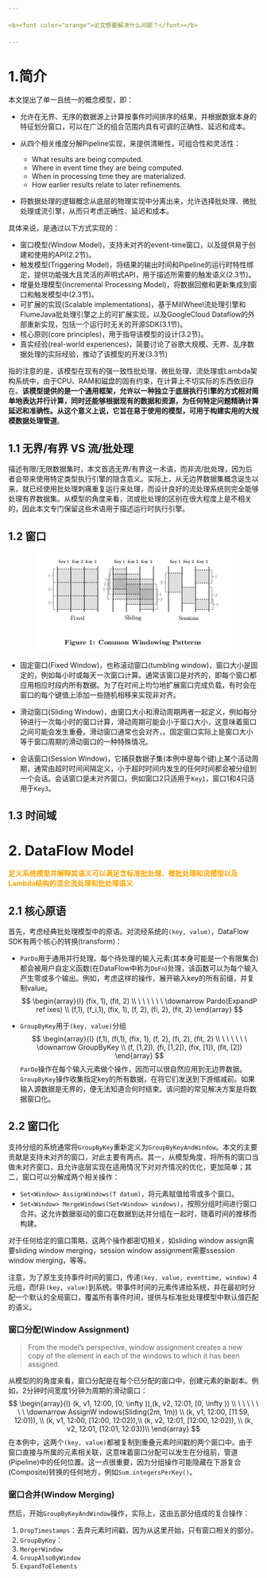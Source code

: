 ```yaml
---

<b><font color="orange">论文想要解决什么问题？</font></b>

---
```


# 1.简介

本文提出了单一且统一的概念模型，即：

- 允许在无界、无序的数据源上计算按事件时间排序的结果，并根据数据本身的特征划分窗口，可以在广泛的组合范围内具有可调的正确性、延迟和成本。
- 从四个相关维度分解Pipeline实现，来提供清晰性，可组合性和灵活性：
    -  What results are being computed.
    - Where in event time they are being computed.
    - When in processing time they are materialized.
    - How earlier results relate to later refinements. 

- 将数据处理的逻辑概念从底层的物理实现中分离出来，允许选择批处理、微批处理或流引擎，从而只考虑正确性、延迟和成本。

具体来说，是通过以下方式实现的：

- 窗口模型(Window Model)，支持未对齐的event-time窗口，以及提供易于创建和使用的API(2.2节)。
- 触发模型(Triggering Model)，将结果的输出时间和Pipeline的运行时特性绑定，提供功能强大且灵活的声明式API，用于描述所需要的触发语义(2.3节)。
- 增量处理模型(Incremental Processing Model)，将数据回撤和更新集成到窗口和触发模型中(2.3节)。
- 可扩展的实现(Scalable implementations)，基于MillWheel流处理引擎和FlumeJava批处理引擎之上的可扩展实现，以及GoogleCloud Dataflow的外部重新实现，包括一个运行时无关的开源SDK(3.1节)。
- 核心原则(core principles)，用于指导该模型的设计(3.2节)。
- 真实经验(real-world experiences)，简要讨论了谷歌大规模、无界、乱序数据处理的实际经验，推动了该模型的开发(3.3节)



指的注意的是，该模型在现有的强一致性批处理、微批处理、流处理或Lambda架构系统中，由于CPU、RAM和磁盘的固有约束，在计算上不切实际的东西依旧存在。**该模型提供的是一个通用框架，允许以一种独立于底层执行引擎的方式相对简单地表达并行计算，同时还能够根据现有的数据和资源，为任何特定问题精确计算延迟和准确性。**从这个意义上说，它**旨在易于使用的模型，可用于构建实用的大规模数据处理管道**。



## 1.1 无界/有界 VS 流/批处理

描述有限/无限数据集时，本文首选无界/有界这一术语，而非流/批处理，因为后者会带来使用特定类型执行引擎的隐含意义。实际上，从无边界数据集概念诞生以来，就已经使用批处理刺痛重复运行来处理，而设计良好的流处理系统则完全能够处理有界数据集。从模型的角度来看，流或批处理的区别在很大程度上是不相关的，因此本文专门保留这些术语用于描述运行时执行引擎。



## 1.2 窗口

<center>
    <img src="./img/Figure_1.png">
</center>



- 固定窗口(Fixed Window)，也称滚动窗口(tumbling window)，窗口大小是固定的，例如每小时或每天一次窗口计算。通常该窗口是对齐的，即每个窗口都应用相应时段内所有数据。为了在时间上均匀地扩展窗口完成负载，有时会在窗口的每个键值上添加一些随机相移来实现非对齐。

- 滑动窗口(Sliding Window)，由窗口大小和滑动周期两者一起定义，例如每分钟进行一次每小时的窗口计算，滑动周期可能会小于窗口大小，这意味着窗口之间可能会发生重叠。滑动窗口通常也会对齐，。固定窗口实际上是窗口大小等于窗口周期的滑动窗口的一种特殊情况。
- 会话窗口(Session Window)，它捕获数据子集(本例中是每个键)上某个活动周期，通常由超时时间间隔定义，小于超时时间内发生的任何时间都会被分组到一个会话。会话窗口是未对齐窗口。例如窗口2只适用于`Key1`，窗口1和4只适用于`Key3`。



## 1.3 时间域

# 2. DataFlow Model

<b><font color="orange">定义系统模型并解释其语义可以满足含标准批处理、微批处理和流模型以及Lambda结构的混合流处理和批处理语义</font></b>

## 2.1 核心原语

首先，考虑经典批处理模型中的原语。对流经系统的`(key, value)`，DataFlow SDK有两个核心的转换(transform)：

- `ParDo`用于通用并行处理。每个待处理的输入元素(其本身可能是一个有限集合)都会被用户自定义函数(在DataFlow中称为`DoFn`)处理，该函数可以为每个输入产生零或多个输出。例如，考虑这样的操作，展开输入key的所有前缀，并复制value。
  $$
  \begin{array}{l}
  (fix, 1), (fit, 2) \\
  \ \ \ \ \ \ \downarrow Pardo(ExpandP ref ixes) \\
  (f,1), (f_i,1), (fix, 1), (f, 2), (fi, 2), (fit, 2)
  \end{array}
  $$

- `GroupByKey`用于`(key, value)`分组
  $$
  \begin{array}{l}
  (f,1), (fi,1), (fix, 1), (f, 2), (fi, 2), (fit, 2) \\
  \ \ \ \ \ \ \downarrow GroupByKey \\
  (f, [1,2]), (fi, [1,2]), (fix, [1]), (fit, [2])
  \end{array}
  $$
  `ParDo`操作在每个输入元素做个操作，因而可以很自然应用到无边界数据。`GroupByKey`操作收集指定key的所有数据，在将它们发送到下游缩减前。如果输入源数据是无界的，便无法知道合何时结束。该问题的常见解决方案是将数据窗口化。

## 2.2 窗口化

支持分组的系统通常将`GroupByKey`重新定义为`GroupByKeyAndWindow`。本文的主要贡献是支持未对齐的窗口，对此主要有两点。其一，从模型角度，将所有的窗口当做未对齐窗口，且允许底层实现在适用情况下对对齐情况的优化，更加简单；其二，窗口可以分解成两个相关操作：

- `Set<Window> AssignWindows(T datum)`，将元素赋值给零或多个窗口。
- `Set<Window> MergeWindows(Set<Window> windows)`，按照分组时间进行窗口合并。这允许数据驱动的窗口在数据到达并分组在一起时，随着时间的推移而构建。

对于任何给定的窗口策略，这两个操作都密切相关，如sliding window assign需要sliding window merging，session window assignment需要ssession window merging，等等。

注意，为了原生支持事件时间的窗口，传递`(key, value, eventtime, window)` 4元组，而f非`(key, value)`到系统。带事件时间的元素传递给系统，并在最初时分配一个默认的全局窗口，覆盖所有事件时间，提供与标准批处理模型中默认值匹配的语义。



### 窗口分配(Window Assignment)

> From the model’s perspective, window assignment creates a new copy of the element in each of the windows to which  it has been assigned.

从模型的的角度来看，窗口分配是在每个已分配的窗口中，创建元素的新副本。例如，2分钟时间宽度1分钟为周期的滑动窗口：
$$
\begin{array}{l}
(k, v1, 12:00, [0, \infty )),(k, v2, 12:01, [0, \infty )) \\
\ \ \ \ \ \ \ \downarrow AssignW indows(Sliding(2m, 1m)) \\
(k, v1, 12:00, [11:59, 12:01)), \\
(k, v1, 12:00, [12:00, 12:02)),\\
(k, v2, 12:01, [12:00, 12:02)), \\
(k, v2, 12:01, [12:01, 12:03))\\
\end{array}
$$
在本例中，这两个`(key, value)`都被复制到重叠元素时间戳的两个窗口中。由于窗口直接与所属的元素相关联，这意味着窗口分配可以发生在分组前，管道(Pipeline)中的任何位置。这一点很重要，因为分组操作可能隐藏在下游复合(Composite)转换的任何地方，例如`Sum.integersPerKey()`。

### 窗口合并(Window Merging)



然后，开始`GroupByKeyAndWindow`操作，实际上，这由五部分组成的复合操作：

1. `DropTimestamps`：丢弃元素时间戳，因为从这里开始，只有窗口相关的部分。
2. `GroupByKey`：
3. `MergerWindow`
4. `GroupAlsoByWindow`
5. `ExpandToElements`
